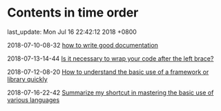 # Contents in time order

last_update: Mon Jul 16 22:42:12 2018 +0800

 2018-07-10-08-32	[how to write good documentation ](details.md)

 2018-07-13-14-44	[Is it necessary to wrap your code after the left brace?](detail.md)

 2018-07-12-08-20	[How to understand the basic use of a framework or library quickly](details.md)

 2018-07-16-22-42	[Summarize my shortcut in mastering the basic use of various languages](details.md)

